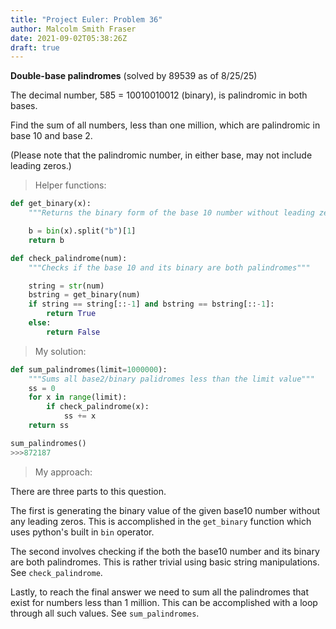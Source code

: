 ```yaml
---
title: "Project Euler: Problem 36"
author: Malcolm Smith Fraser
date: 2021-09-02T05:38:26Z
draft: true
---
```


**Double-base palindromes** (solved by 89539 as of 8/25/25)

The decimal number, 585 = 10010010012 (binary), is palindromic in both bases.

Find the sum of all numbers, less than one million, which are palindromic in base 10 and base 2.

(Please note that the palindromic number, in either base, may not include leading zeros.)

>Helper functions:
```python
def get_binary(x):
    """Returns the binary form of the base 10 number without leading zeroes"""

    b = bin(x).split("b")[1]
    return b
```
```python
def check_palindrome(num):
    """Checks if the base 10 and its binary are both palindromes"""

    string = str(num)
    bstring = get_binary(num)
    if string == string[::-1] and bstring == bstring[::-1]:
        return True
    else:
        return False
```
>My solution:
```python
def sum_palindromes(limit=1000000):
    """Sums all base2/binary palidromes less than the limit value"""
    ss = 0
    for x in range(limit):
        if check_palindrome(x):
            ss += x
    return ss
```
```python
sum_palindromes()
>>>872187
```
>My approach:

There are three parts to this question.

The first is generating the binary value of the given base10 number without any leading zeros. 
This is accomplished in the `get_binary` function which uses python's built in `bin` operator. 

The second involves checking if the both the base10 number and its binary are both palindromes.
This is rather trivial using basic string manipulations. See `check_palindrome`.

Lastly, to reach the final answer we need to sum all the palindromes that exist for numbers less than 1 million.
This can be accomplished with a loop through all such values. See `sum_palindromes`.